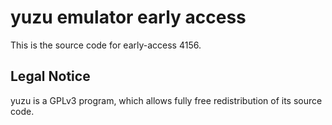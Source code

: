 yuzu emulator early access
=============

This is the source code for early-access 4156.

## Legal Notice

yuzu is a GPLv3 program, which allows fully free redistribution of its source code.